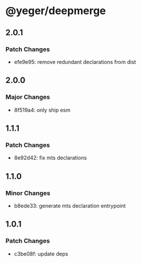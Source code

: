 # @yeger/deepmerge

## 2.0.1

### Patch Changes

- efe9e95: remove redundant declarations from dist

## 2.0.0

### Major Changes

- 8f519a4: only ship esm

## 1.1.1

### Patch Changes

- 8e92d42: fix mts declarations

## 1.1.0

### Minor Changes

- b8ede33: generate mts declaration entrypoint

## 1.0.1

### Patch Changes

- c3be08f: update deps
